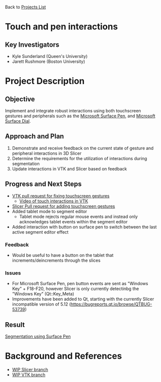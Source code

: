 Back to [Projects List](../../README.md#ProjectsList)

# Touch and pen interactions

## Key Investigators

- Kyle Sunderland (Queen's University)
- Jarett Rushmore (Boston University)

# Project Description

<!-- Add a short paragraph describing the project. -->

## Objective

<!-- Describe here WHAT you would like to achieve (what you will have as end result). -->
Implement and integrate robust interactions using both touchscreen gestures and peripherals such as the [Microsoft Surface Pen](https://www.microsoft.com/en-us/p/surface-pen/8zl5c82qmg6b?rtc=1&source=lp&activetab=pivot:overviewtab), and [Microsoft Surface Dial](https://www.microsoft.com/en-us/p/surface-dial/925r551sktgn?activetab=pivot%3aoverviewtab).

## Approach and Plan

<!-- Describe here HOW you would like to achieve the objectives stated above. -->
1. Demonstrate and receive feedback on the current state of gesture and peripheral interactions in 3D Slicer
1. Determine the requirements for the utilization of interactions during segmentation
1. Update interactions in VTK and Slicer based on feedback

## Progress and Next Steps

<!-- Update this section as you make progress, describing of what you have ACTUALLY DONE. If there are specific steps that you could not complete then you can describe them here, too. -->
- [VTK pull request for fixing touchscreen gestures](https://gitlab.kitware.com/vtk/vtk/merge_requests/5679)
  - [Video of touch interactions in VTK](https://youtu.be/fpnqsDmJ0Y8)
- [Slicer Pull request for adding touchscreen gestures](https://github.com/Slicer/Slicer/pull/1122)
- Added tablet mode to segment editor
  - Tablet mode rejects regular mouse events and instead only acknowledges tablet events within the segment editor
- Added interaction with button on surface pen to switch between the last active segment editor effect

### Feedback
  - Would be useful to have a button on the tablet that increments/deincrements through the slices

### Issues
  - For Microsoft Surface Pen, pen button events are sent as "Windows Key" + F18-F20, however Slicer is only currently detectinbg the "Windows Key" (Qt::Key_Meta)
  - Improvements have been added to Qt, starting with the currently Slicer incompatible version of 5.12 (https://bugreports.qt.io/browse/QTBUG-53739)

## Result

 [Segmentation using Surface Pen](https://youtu.be/ZE16nNRxEjw)

# Background and References

- [WIP Slicer branch](https://github.com/Sunderlandkyl/Slicer/tree/gesture_interaction4)
- [WIP VTK branch](https://github.com/Sunderlandkyl/VTK/tree/slicer_qt_gestures2)
